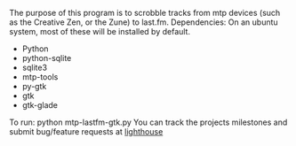 The purpose of this program is to scrobble tracks from mtp devices
(such as the Creative Zen, or the Zune) to last.fm. 
Dependencies:
On an ubuntu system, most of these will be installed by default.
<ul>
<li>Python</li>
<li>python-sqlite</li>
<li>sqlite3</li>
<li>mtp-tools</li>
<li>py-gtk</li>
<li>gtk</li>
<li>gtk-glade</li>
</ul>

To run: python mtp-lastfm-gtk.py
You can track the projects milestones and submit bug/feature requests at <a href="http://wodemoneke.lighthouseapp.com/projects/26145-mtp-lastfm/overview">lighthouse</a>
